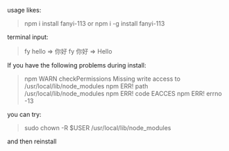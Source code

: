 usage likes:
 > npm i install fanyi-113
 or
 > npm i -g install fanyi-113

terminal input:
  > fy hello => 你好
  > fy 你好 => Hello

If you have the following problems during install:

 > npm WARN checkPermissions Missing write access to /usr/local/lib/node_modules
 > npm ERR! path /usr/local/lib/node_modules
 > npm ERR! code EACCES
 > npm ERR! errno -13

you can try:
  > sudo chown -R $USER /usr/local/lib/node_modules

and then reinstall